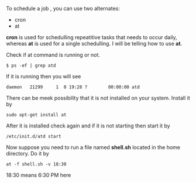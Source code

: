 To schedule a job , you can use two alternates:
* cron
* at

**cron** is used for schedulling repeatitive tasks that needs to occur daily, whereas **at** is used for a single schedulling. I will be telling how to use **at**.

Check if at command is running or not.
```shell
$ ps -ef | grep atd
```
If it is running then you will see
```shell
daemon   21299     1  0 19:28 ?        00:00:00 atd
```

There can be meek possibility that it is not installed on your system. Install it by
```shell
sudo apt-get install at
```
After it is installed check again and if it is not starting then start it by
```shell
/etc/init.d/atd start
```
Now suppose you need to run a file named **shell.sh** located in the home directory. Do it by
```shell
at -f shell.sh -v 18:30
```
18:30 means 6:30 PM here

